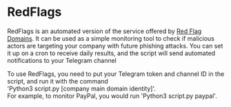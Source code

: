 # RedFlags
RedFlags is an automated version of the service offered by [Red Flag Domains](https://red.flag.domains/). It can be used as a simple monitoring tool to check if malicious actors are targeting your company with future phishing attacks. You can set it up on a cron to receive daily results, and the script will send automated notifications to your Telegram channel

To use RedFlags, you need to put your Telegram token and channel ID in the script, and run it with the command </br>'Python3 script.py [company main domain identity]'. </br>For example, to monitor PayPal, you would run 'Python3 script.py paypal'.
